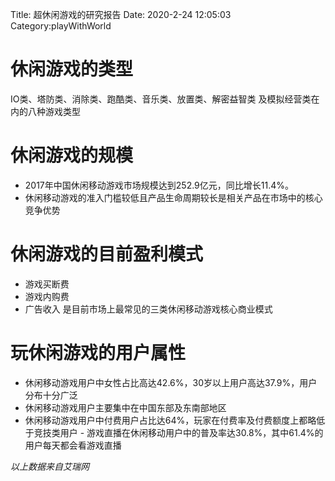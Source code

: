 Title: 超休闲游戏的研究报告
Date: 2020-2-24 12:05:03
Category:playWithWorld

# 休闲游戏的类型
IO类、塔防类、消除类、跑酷类、音乐类、放置类、解密益智类 及模拟经营类在内的八种游戏类型 
# 休闲游戏的规模
- 2017年中国休闲移动游戏市场规模达到252.9亿元，同比增长11.4%。
- 休闲移动游戏的准入门槛较低且产品生命周期较长是相关产品在市场中的核心竞争优势
# 休闲游戏的目前盈利模式
- 游戏买断费
- 游戏内购费
- 广告收入
是目前市场上最常见的三类休闲移动游戏核心商业模式

# 玩休闲游戏的用户属性
- 休闲移动游戏用户中女性占比高达42.6%，30岁以上用户高达37.9%，用户分布十分广泛
- 休闲移动游戏用户主要集中在中国东部及东南部地区
- 休闲移动游戏用户中付费用户占比达64%，玩家在付费率及付费额度上都略低于竞技类用户 - 游戏直播在休闲移动用户中的普及率达30.8%，其中61.4%的用户每天都会看游戏直播

*以上数据来自艾瑞网*